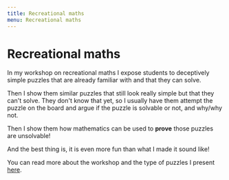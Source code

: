```yaml
---
title: Recreational maths
menu: Recreational maths
---
```


# Recreational maths

In my workshop on recreational maths I expose students to deceptively simple puzzles that are already familiar with and that they can solve.

Then I show them similar puzzles that still look really simple but that they can't solve. They don't know that yet, so I usually have them attempt the puzzle on the board and argue if the puzzle is solvable or not, and why/why not.

Then I show them how mathematics can be used to **prove** those puzzles are unsolvable!

And the best thing is, it is even more fun than what I made it sound like!

You can read more about the workshop and the type of puzzles I present [here](recreational-maths).